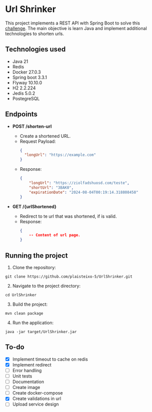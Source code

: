 # Url Shrinker
This project implements a REST API with Spring Boot to solve this [challenge](https://github.com/backend-br/desafios/blob/master/url-shortener/PROBLEM.md).
The main objective is learn Java and implement additional technologies to shorten urls.

## Technologies used
- Java 21
- Redis 
- Docker 27.0.3
- Spring boot 3.3.1
- Flyway 10.10.0
- H2 2.2.224
- Jedis 5.0.2
- PostegreSQL

## Endpoints
- **POST /shorten-url**
	- Create a shortened URL.
	- Request Payload:
		``` json
		{
		  "longUrl": "https://example.com"
		}
		```
	- Response:
		``` json
		{
			"longUrl": "https://ziolfadshuosd.com/teste",
			"shortUrl": "3BAK0",
			"expirationDate": "2024-08-04T00:19:14.318808458"
		}
		```

- **GET /{urlShortened}**
	- Redirect to te url that was shortened, if is valid.
	- Response:
		``` json
		{
			-- Content of url page.
		}
		```

## Running the project

1. Clone the repository:

`git clone https://github.com/plaisteixo-5/UrlShrinker.git`

2. Navigate to the project directory:

`cd UrlShrinker`

3. Build the project:

`mvn clean package`

4. Run the application:

`java -jar target/UrlShrinker.jar`

## To-do
- [x] Implement timeout to cache on redis
- [x] Implement redirect
- [ ] Error handling
- [ ] Unit tests
- [ ] Documentation
- [ ] Create image
- [ ] Create docker-compose
- [x] Create validations in url
- [ ] Upload service design
